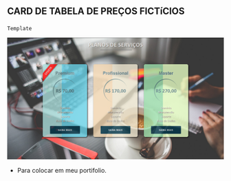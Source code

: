 ## CARD DE TABELA DE PREÇOS FICTíCIOS


`Template`

![Template](template2.png)


- Para colocar em meu portifolio.